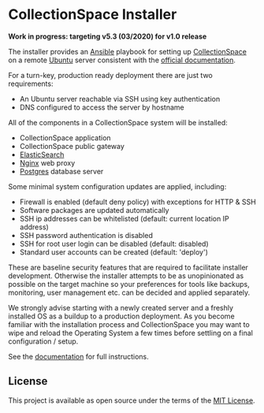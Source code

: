 # CollectionSpace Installer

**Work in progress: targeting v5.3 (03/2020) for v1.0 release**

The installer provides an [Ansible](https://www.ansible.com/) playbook
for setting up [CollectionSpace](https://www.collectionspace.org/) on a
remote [Ubuntu](https://ubuntu.com/) server consistent with the [official
documentation](https://collectionspace.atlassian.net/wiki/spaces/DOC/pages/701465498/Installing+on+Ubuntu+LTS).

For a turn-key, production ready deployment there are just two requirements:

- An Ubuntu server reachable via SSH using key authentication
- DNS configured to access the server by hostname

All of the components in a CollectionSpace system will be installed:

- CollectionSpace application
- CollectionSpace public gateway
- [ElasticSearch](https://www.elastic.co/)
- [Nginx](https://www.nginx.com/) web proxy
- [Postgres](https://www.postgresql.org/) database server

Some minimal system configuration updates are applied, including:

- Firewall is enabled (default deny policy) with exceptions for HTTP & SSH
- Software packages are updated automatically
- SSH ip addresses can be whitelisted (default: current location IP address)
- SSH password authentication is disabled
- SSH for root user login can be disabled (default: disabled)
- Standard user accounts can be created (default: 'deploy')

These are baseline security features that are required to facilitate
installer development. Otherwise the installer attempts to be as
unopinionated as possible on the target machine so your preferences for
tools like backups, monitoring, user management etc. can be decided and
applied separately.

We strongly advise starting with a newly created server and a freshly
installed OS as a buildup to a production deployment. As you become
familiar with the installation process and CollectionSpace you may want
to wipe and reload the Operating System a few times before settling on
a final configuration / setup.

See the [documentation](docs/README.md) for full instructions.

## License

This project is available as open source under the terms of the
[MIT License](http://opensource.org/licenses/MIT).
